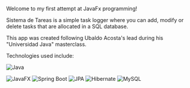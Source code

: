 Welcome to my first attempt at JavaFx programming!

Sistema de Tareas is a simple task logger where you can add, modify or delete tasks that are allocated in a SQL database.

This app was created following Ubaldo Acosta's lead during his "Universidad Java" masterclass.

Technologies used include:

![Java](https://img.shields.io/badge/java-%23ED8B00.svg?style=for-the-badge&logo=openjdk&logoColor=white)

![JavaFX](https://img.shields.io/badge/JavaFX-Framework-blue.svg?style=for-the-badge&logo=java&logoColor=white)
![Spring Boot](https://img.shields.io/badge/Spring%20Boot-3.1.2-brightgreen.svg?style=for-the-badge&logo=spring&logoColor=white)
![JPA](https://img.shields.io/badge/JPA-2.2-blue.svg?style=for-the-badge&logo=java&logoColor=white)
![Hibernate](https://img.shields.io/badge/Hibernate-5.6.10-red.svg?style=for-the-badge&logo=hibernate&logoColor=white)
![MySQL](https://img.shields.io/badge/MySQL-Database-blue.svg?style=for-the-badge&logo=mysql&logoColor=white)
